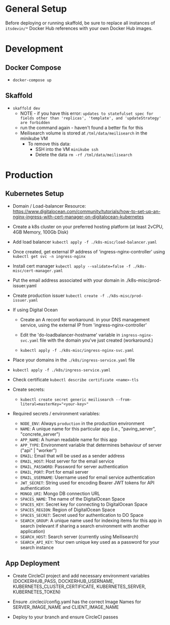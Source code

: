 # General Setup

Before deploying or running skaffold, be sure to replace all instances of `itsdevin/*`
Docker Hub references with your own Docker Hub images.

# Development

## Docker Compose

- `docker-compose up`

## Skaffold

- `skaffold dev`
  - NOTE - if you have this error: `updates to statefulset spec for fields other than 'replicas', 'template', and 'updateStrategy' are forbidden`
  - run the command again - haven't found a better fix for this
  - Meilisearch volume is stored at `/tml/data/meilisearch` in the minikube VM
    - To remove this data:
      - SSH into the VM `minikube ssh`
      - Delete the data `rm -rf /tml/data/meilisearch`

# Production

## Kubernetes Setup

- Domain / Load-balancer Resource: https://www.digitalocean.com/community/tutorials/how-to-set-up-an-nginx-ingress-with-cert-manager-on-digitalocean-kubernetes

- Create a k8s cluster on your preferred hosting platform (at least 2vCPU, 4GB Memory, 100Gb Disk)

- Add load balancer `kubectl apply -f ./k8s-misc/load-balancer.yaml`

- Once created, get external IP address of 'ingress-nginx-controller' using `kubectl get svc -n ingress-nginx`

- Install cert manager `kubectl apply --validate=false -f ./k8s-misc/cert-manager.yaml`

- Put the email address associated with your domain in ./k8s-misc/prod-issuer.yaml

- Create production issuer `kubectl create -f ./k8s-misc/prod-issuer.yaml`

- If using Digital Ocean

  - Create an A record for workaround.<your-domain> in your DNS management service, using the external IP from 'ingress-nginx-controller'

  - Edit the 'do-loadbalancer-hostname' variable in `ingress-nginx-svc.yaml` file with the domain you've just created (workaround.<your-domain>)

  - `kubectl apply -f ./k8s-misc/ingress-nginx-svc.yaml`

- Place your domains in the `./k8s/ingress-service.yaml` file

- `kubectl apply -f ./k8s/ingress-service.yaml`

- Check certificate `kubectl describe certificate <name>-tls`

- Create secrets:

  - `kubectl create secret generic meilisearch --from-literal=masterKey="<your-key>"`

- Required secrets / environment variables:

  - `NODE_ENV`: Always `production` in the production environment
  - `NAME`: A unique name for this particular app (i.e., "paving_server", "concrete_server")
  - `APP_NAME`: A human readable name for this app
  - `APP_TYPE`: Environment variable that determines behaviour of server ("api" | "worker")
  - `EMAIL`: Email that will be used as a sender address
  - `EMAIL_HOST`: Host server for the email service
  - `EMAIL_PASSWORD`: Password for server authentication
  - `EMAIL_PORT`: Port for email server
  - `EMAIL_USERNAME`: Username used for email service authentication
  - `JWT_SECRET`: String used for encoding Bearer JWT tokens for API authentication
  - `MONGO_URI`: Mongo DB connection URL
  - `SPACES_NAME`: The name of the DigitalOcean Space
  - `SPACES_KEY`: Secret key for connecting to DigitalOcean Space
  - `SPACES_REGION`: Region of DigitalOcean Space
  - `SPACES_SECRET`: Secret used for authentication to DO Space
  - `SEARCH_GROUP`: A unique name used for indexing items for this app in search (relevant if sharing a search environment with another application)
  - `SEARCH_HOST`: Search server (currently using Meilisearch)
  - `SEARCH_API_KEY`: Your own unique key used as a password for your search instance

## App Deployment

- Create CircleCI project and add necessary environment variables (DOCKERHUB_PASS, DOCKERHUB_USERNAME, KUBERNETES_CLUSTER_CERTIFICATE, KUBERNETES_SERVER, KUBERNETES_TOKEN)

- Ensure .circleci/config.yaml has the correct Image Names for SERVER_IMAGE_NAME and CLIENT_IMAGE_NAME

- Deploy to your branch and ensure CircleCI passes
